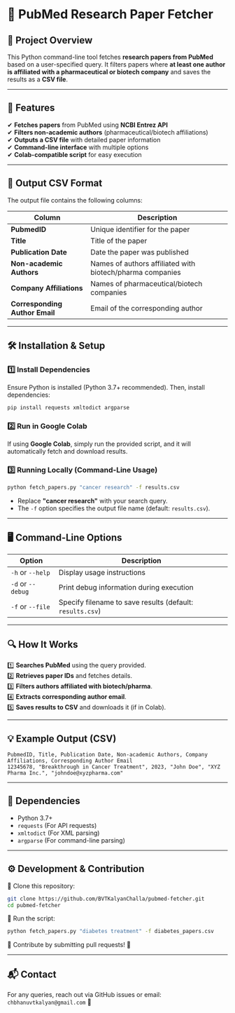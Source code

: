 # 📄 PubMed Research Paper Fetcher

## 📝 Project Overview
This Python command-line tool fetches **research papers from PubMed** based on a user-specified query. It filters papers where **at least one author is affiliated with a pharmaceutical or biotech company** and saves the results as a **CSV file**.

---
## 🚀 Features
✔ **Fetches papers** from PubMed using **NCBI Entrez API**  
✔ **Filters non-academic authors** (pharmaceutical/biotech affiliations)  
✔ **Outputs a CSV file** with detailed paper information  
✔ **Command-line interface** with multiple options  
✔ **Colab-compatible script** for easy execution  

---
## 📂 Output CSV Format
The output file contains the following columns:

| Column | Description |
|--------|-------------|
| **PubmedID** | Unique identifier for the paper |
| **Title** | Title of the paper |
| **Publication Date** | Date the paper was published |
| **Non-academic Authors** | Names of authors affiliated with biotech/pharma companies |
| **Company Affiliations** | Names of pharmaceutical/biotech companies |
| **Corresponding Author Email** | Email of the corresponding author |

---
## 🛠️ Installation & Setup
### **1️⃣ Install Dependencies**
Ensure Python is installed (Python 3.7+ recommended). Then, install dependencies:
```sh
pip install requests xmltodict argparse
```

### **2️⃣ Run in Google Colab**
If using **Google Colab**, simply run the provided script, and it will automatically fetch and download results.

### **3️⃣ Running Locally (Command-Line Usage)**
```sh
python fetch_papers.py "cancer research" -f results.csv
```
- Replace **"cancer research"** with your search query.
- The `-f` option specifies the output file name (default: `results.csv`).

---
## 🖥️ Command-Line Options
| Option | Description |
|--------|-------------|
| `-h` or `--help` | Display usage instructions |
| `-d` or `--debug` | Print debug information during execution |
| `-f` or `--file` | Specify filename to save results (default: `results.csv`) |

---
## 🔍 How It Works
1️⃣ **Searches PubMed** using the query provided.  
2️⃣ **Retrieves paper IDs** and fetches details.  
3️⃣ **Filters authors affiliated with biotech/pharma**.  
4️⃣ **Extracts corresponding author email**.  
5️⃣ **Saves results to CSV** and downloads it (if in Colab).  

---
## 💡 Example Output (CSV)
```
PubmedID, Title, Publication Date, Non-academic Authors, Company Affiliations, Corresponding Author Email
12345678, "Breakthrough in Cancer Treatment", 2023, "John Doe", "XYZ Pharma Inc.", "johndoe@xyzpharma.com"
```

---
## 📌 Dependencies
- Python 3.7+
- `requests` (For API requests)
- `xmltodict` (For XML parsing)
- `argparse` (For command-line parsing)

---
## ⚙️ Development & Contribution
🔹 Clone this repository:  
```sh
git clone https://github.com/BVTKalyanChalla/pubmed-fetcher.git
cd pubmed-fetcher
```
🔹 Run the script:  
```sh
python fetch_papers.py "diabetes treatment" -f diabetes_papers.csv
```
🔹 Contribute by submitting pull requests! 🎯

---
## 📬 Contact
For any queries, reach out via GitHub issues or email: `chbhanuvtkalyan@gmail.com` 📩

